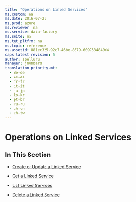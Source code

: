 ```yaml
---
title: "Operations on Linked Services"
ms.custom: na
ms.date: 2016-07-21
ms.prod: azure
ms.reviewer: na
ms.service: data-factory
ms.suite: na
ms.tgt_pltfrm: na
ms.topic: reference
ms.assetid: 881ec325-92c7-46be-8379-6097534849d4
caps.latest.revision: 5
author: spelluru
manager: jhubbard
translation.priority.mt: 
  - de-de
  - es-es
  - fr-fr
  - it-it
  - ja-jp
  - ko-kr
  - pt-br
  - ru-ru
  - zh-cn
  - zh-tw
---
```

# Operations on Linked Services
    
## In This Section  
  
-   [Create or Update a Linked Service](../DataFactoryREST/Create-or-Update-a-Linked-Service.md)  
  
-   [Get a Linked Service](../DataFactoryREST/Get-a-Linked-Service.md)  
  
-   [List Linked Services](../DataFactoryREST/List-Linked-Services.md)  
  
-   [Delete a Linked Service](../DataFactoryREST/Delete-a-Linked-Service.md)  
  
  